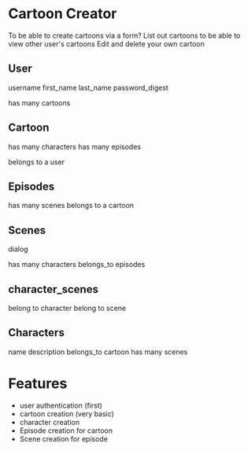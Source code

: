 # Cartoon Creator

To be able to create cartoons via a form?
List out cartoons to be able to view other user's cartoons
Edit and delete your own cartoon

## User

username
first_name
last_name
password_digest

has many cartoons

## Cartoon

has many characters
has many episodes

belongs to a user

## Episodes

has many scenes
belongs to a cartoon

## Scenes

dialog

has many characters
belongs_to episodes

## character_scenes

belong to character
belong to scene

## Characters

name
description
belongs_to cartoon
has many scenes

# Features

- user authentication (first)
- cartoon creation (very basic)
- character creation
- Episode creation for cartoon
- Scene creation for episode
